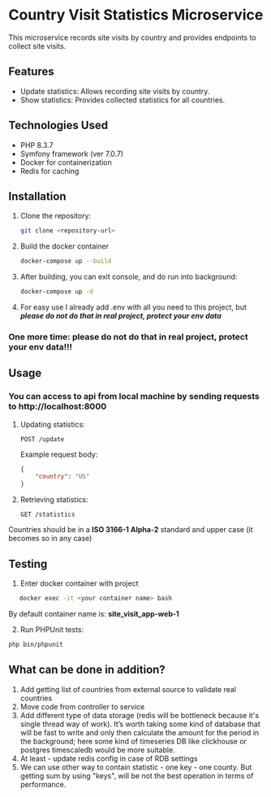 # Country Visit Statistics Microservice

This microservice records site visits by country and provides endpoints to collect site visits.

## Features

- Update statistics: Allows recording site visits by country.
- Show statistics: Provides collected statistics for all countries.

## Technologies Used

- PHP 8.3.7
- Symfony framework (ver 7.0.7)
- Docker for containerization
- Redis for caching

## Installation

1. Clone the repository:

   ```bash
   git clone <repository-url>
   ```

2. Build the docker container

    ```bash
   docker-compose up --build
   ```

3. After building, you can exit console, and do run into background:

    ```bash
   docker-compose up -d
    ``` 

4. For easy use I already add .env with all you need to this project, but ***please do not do that in real project, protect your env data***

### One more time: please do not do that in real project, protect your env data!!!

## Usage
### You can access to api from local machine by sending requests to http://localhost:8000

1. Updating statistics:

   ```http
   POST /update
   ```

   Example request body:

   ```json
   {
       "country": "US"
   }
   ```

2. Retrieving statistics:

   ```http
   GET /statistics
   ```

Countries should be in a **ISO 3166-1 Alpha-2** standard and upper case (it becomes so in any case)

## Testing

1. Enter docker container with project 
```bash
   docker exec -it <your container name> bash
 ```
By default container name is:  **site_visit_app-web-1**

2. Run PHPUnit tests:

```bash
php bin/phpunit
```

## What can be done in addition?

1. Add getting list of countries from external source to validate real countries
2. Move code from controller to service
3. Add different type of data storage (redis will be bottleneck because it's single thread way of work). It’s worth taking some kind of database that will be fast to write and only then calculate the amount for the period in the background; here some kind of timeseries DB like clickhouse or postgres timescaledb would be more suitable.
4. At least - update redis config in case of RDB settings
5. We can use other way to contain statistic - one key - one county. But getting sum by using "keys", will be not the best operation in terms of performance.
